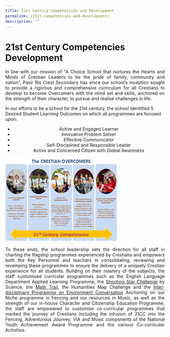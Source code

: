 ```yaml
---
title: 21st Century Competencies and Development
permalink: /21st-competencies-and-development/
description: ""
---
```

<h1>21st Century Competencies  Development</h1>

  

<p align="justify">In line with our mission of "A Choice School that nurtures the Hearts and Minds of Crestian Leaders to be the pride of family, community and nation", Pasir Ris Crest Secondary has since our school’s inception sought to provide a rigorous and comprehensive curriculum for all Crestians to develop to become Overcomers with the mind set and skills, anchored on the strength of their character, to pursue and realise challenges in life.

  

In our efforts to be a school for the 21st century, the school identified 5 Desired Student Learning Outcomes on which all programmes are focused upon:
<ul align="center">
<li>Active and Engaged Learner</li>
<li>Innovative Problem Solver</li>
<li>Effective Communicator</li>
<li>Self-Disciplined and Responsible Leader</li>
<li>Active and Concerned Citizen with Global Awareness</li>
	</ul>
</p>

<img src="/images/21cc_development.jpeg" alt="21cc_development" style="width:70%">
  

<p align="justify">To these ends, the school leadership sets the direction for all staff in charting the flagship programmes experienced by Crestians and empowers both the Key Personnel and teachers in consolidating, reviewing and revamping these programmes to ensure the delivery of a uniquely Crestian experience for all students. Building on their mastery of the subjects, the staff customised curricular programmes such as the English Language Department Applied Learning Programme, the <a href="/files/21cc_development/star_challenge.pdf">Shooting Star Challenge</a> by Science, the <a href="/files/21cc_development/math_trail.pdf">Math Trail<a/>, the Humanities Map Challenge and the <a href="/files/21cc_development/inter_disciplinary_programme.pdf">Inter-disciplinary Programme on Environment Conversation</a>
Anchoring on our Niche programme in Fencing and our resources in Music, as well as the strength of our in-house Character and Citizenship Education Programme, the staff are empowered to customise co-curricular programmes that marked the journey of Crestians including the infusion of 21CC into the Fencing, Adventurous Journey, VIA and Music components of the National Youth Achievement Award Programme and the various Co-curricular Activities.</p>